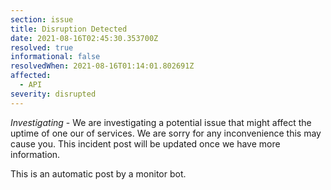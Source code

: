 ```yaml
---
section: issue
title: Disruption Detected
date: 2021-08-16T02:45:30.353700Z
resolved: true
informational: false
resolvedWhen: 2021-08-16T01:14:01.802691Z
affected:
  - API
severity: disrupted
---
```

*Investigating* - We are investigating a potential issue that might affect the uptime of one our of services. We are sorry for any inconvenience this may cause you. This incident post will be updated once we have more information.

This is an automatic post by a monitor bot.
        